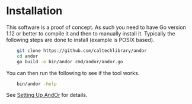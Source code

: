 
# Installation

This software is a proof of concept. As such you need to have
Go version 1.12 or better to compile it and then to manually
install it.  Typically the following steps are done to install 
(example is POSIX based).

```bash
    git clone https://github.com/caltechlibrary/andor
    cd andor
    go build -o bin/andor cmd/andor/andor.go
```

You can then run the following to see if the tool works.

```bash
    bin/andor -help
```

See [Setting Up AndOr](docs/Setting-Up-AndOr.html) for details.

